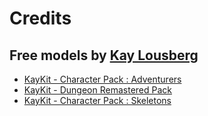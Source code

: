 # Credits
## Free models by [Kay Lousberg](https://kaylousberg.itch.io/)
* [KayKit - Character Pack : Adventurers](https://kaylousberg.itch.io/kaykit-adventurers)
* [KayKit - Dungeon Remastered Pack](https://kaylousberg.itch.io/kaykit-dungeon-remastered)
* [KayKit - Character Pack : Skeletons](https://kaylousberg.itch.io/kaykit-skeletons)